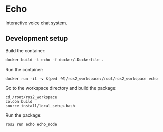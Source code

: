 # Echo
Interactive voice chat system.

## Development setup
Build the container:
```shell
docker build -t echo -f docker/.Dockerfile .
```

Run the container:
```shell
docker run -it -v $(pwd -W)/ros2_workspace:/root/ros2_workspace echo
```

Go to the workspace directory and build the package:
```shell
cd /root/ros2_workspace
colcon build
source install/local_setup.bash
```

Run the package:
```shell
ros2 run echo echo_node
```